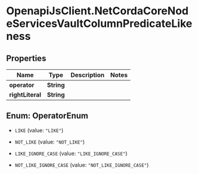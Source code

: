 # OpenapiJsClient.NetCordaCoreNodeServicesVaultColumnPredicateLikeness

## Properties

Name | Type | Description | Notes
------------ | ------------- | ------------- | -------------
**operator** | **String** |  | 
**rightLiteral** | **String** |  | 



## Enum: OperatorEnum


* `LIKE` (value: `"LIKE"`)

* `NOT_LIKE` (value: `"NOT_LIKE"`)

* `LIKE_IGNORE_CASE` (value: `"LIKE_IGNORE_CASE"`)

* `NOT_LIKE_IGNORE_CASE` (value: `"NOT_LIKE_IGNORE_CASE"`)




